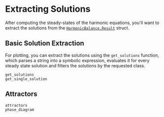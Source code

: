 # Extracting Solutions

After computing the steady-states of the harmonic equations, you'll want to extract the solutions from the [`HarmonicBalance.Result`](@ref) struct.

## Basic Solution Extraction

For plotting, you can extract the solutions using the `get_solutions` function, which parses a string into a symbolic expression, evaluates it for every steady state solution and filters the solutions by the requested class.

```@docs; canonical=false
get_solutions
get_single_solution
```

## Attractors

```@docs; canonical=false
attractors
phase_diagram
```
